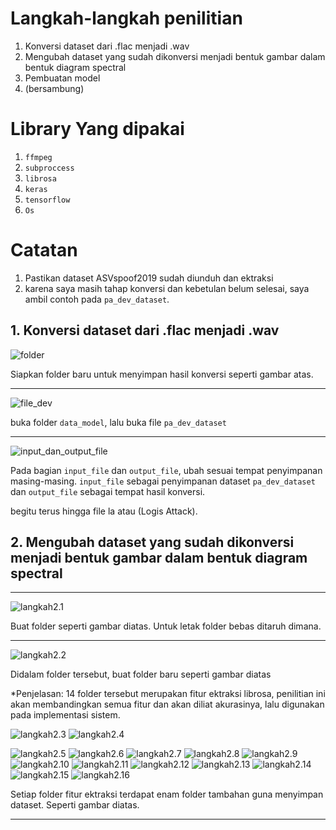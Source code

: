 # Langkah-langkah penilitian
1. Konversi dataset dari .flac menjadi .wav
2. Mengubah dataset yang sudah dikonversi menjadi bentuk gambar dalam bentuk diagram spectral
3. Pembuatan model
4. (bersambung)

# Library Yang dipakai
1. `ffmpeg`
2. `subproccess`
3. `librosa`
4. `keras`
5. `tensorflow`
6. `Os`

# Catatan
1. Pastikan dataset ASVspoof2019 sudah diunduh dan ektraksi
2. karena saya masih tahap konversi dan kebetulan belum selesai, saya ambil contoh pada `pa_dev_dataset`.

## 1. Konversi dataset dari .flac menjadi .wav
![folder](gambar/langkah1.PNG)

Siapkan folder baru untuk menyimpan hasil konversi seperti gambar atas.
______________________________________________________________________

![file_dev](gambar/langkah2.PNG)

buka folder `data_model`, lalu buka file `pa_dev_dataset`
_______________________________________________________________________
![input_dan_output_file](gambar/langkah3.PNG)

Pada bagian `input_file` dan `output_file`, ubah sesuai tempat penyimpanan masing-masing. `input_file` sebagai penyimpanan dataset `pa_dev_dataset` dan `output_file` sebagai tempat hasil konversi.

begitu terus hingga file la atau (Logis Attack).

## 2. Mengubah dataset yang sudah dikonversi menjadi bentuk gambar dalam bentuk diagram spectral
__________________________________________________________________________
![langkah2.1](gambar/langkah2.1.PNG)

Buat folder seperti gambar diatas. Untuk letak folder bebas ditaruh dimana.
_________________________________________________________________________
![langkah2.2](gambar/langkah2.2.PNG)

Didalam folder tersebut, buat folder baru seperti gambar diatas

*Penjelasan: 14 folder tersebut merupakan fitur ektraksi librosa, penilitian ini akan membandingkan semua fitur dan akan diliat akurasinya, lalu digunakan pada implementasi sistem.

![langkah2.3](gambar/langkah2.3.PNG)
![langkah2.4](gambar/langkah2.4.PNG)

![langkah2.5](gambar/langkah2.5.PNG)
![langkah2.6](gambar/langkah2.6.PNG)
![langkah2.7](gambar/langkah2.7.PNG)
![langkah2.8](gambar/langkah2.8.PNG)
![langkah2.9](gambar/langkah2.9.PNG)
![langkah2.10](gambar/langkah2.10.PNG)
![langkah2.11](gambar/langkah2.11.PNG)
![langkah2.12](gambar/langkah2.12.PNG)
![langkah2.13](gambar/langkah2.13.PNG)
![langkah2.14](gambar/langkah2.14.PNG)
![langkah2.15](gambar/langkah2.15.PNG)
![langkah2.16](gambar/langkah2.16.PNG)

Setiap folder fitur ektraksi terdapat enam folder tambahan guna menyimpan dataset. Seperti gambar diatas.
__________________________________________________________________________
